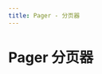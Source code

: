 ```yaml
---
title: Pager - 分页器
---
```



# Pager 分页器

<ClientOnly>
  <pager-demos></pager-demos>
</ClientOnly>

<pager-attributes></pager-attributes>
